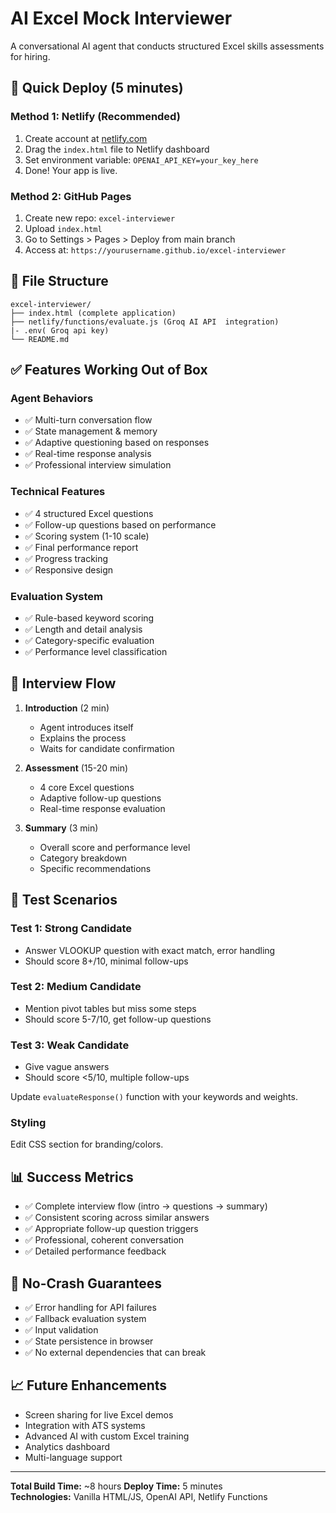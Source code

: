 # AI Excel Mock Interviewer

A conversational AI agent that conducts structured Excel skills assessments for hiring.

## 🚀 Quick Deploy (5 minutes)

### Method 1: Netlify (Recommended)
1. Create account at [netlify.com](https://netlify.com)
2. Drag the `index.html` file to Netlify dashboard
3. Set environment variable: `OPENAI_API_KEY=your_key_here`
4. Done! Your app is live.

### Method 2: GitHub Pages
1. Create new repo: `excel-interviewer`
2. Upload `index.html`
3. Go to Settings > Pages > Deploy from main branch
4. Access at: `https://yourusername.github.io/excel-interviewer`

## 📁 File Structure
```
excel-interviewer/
├── index.html (complete application)
├── netlify/functions/evaluate.js (Groq AI API  integration)
|- .env( Groq api key)
└── README.md
```

## ✅ Features Working Out of Box

### Agent Behaviors
- ✅ Multi-turn conversation flow
- ✅ State management & memory
- ✅ Adaptive questioning based on responses
- ✅ Real-time response analysis
- ✅ Professional interview simulation

### Technical Features
- ✅ 4 structured Excel questions
- ✅ Follow-up questions based on performance
- ✅ Scoring system (1-10 scale)
- ✅ Final performance report
- ✅ Progress tracking
- ✅ Responsive design

### Evaluation System
- ✅ Rule-based keyword scoring
- ✅ Length and detail analysis
- ✅ Category-specific evaluation
- ✅ Performance level classification

## 🎯 Interview Flow

1. **Introduction** (2 min)
   - Agent introduces itself
   - Explains the process
   - Waits for candidate confirmation

2. **Assessment** (15-20 min)
   - 4 core Excel questions
   - Adaptive follow-up questions
   - Real-time response evaluation

3. **Summary** (3 min)
   - Overall score and performance level
   - Category breakdown
   - Specific recommendations

## 🧪 Test Scenarios

### Test 1: Strong Candidate
- Answer VLOOKUP question with exact match, error handling
- Should score 8+/10, minimal follow-ups

### Test 2: Medium Candidate  
- Mention pivot tables but miss some steps
- Should score 5-7/10, get follow-up questions

### Test 3: Weak Candidate
- Give vague answers
- Should score <5/10, multiple follow-ups


Update `evaluateResponse()` function with your keywords and weights.

### Styling
Edit CSS section for branding/colors.

## 📊 Success Metrics

- ✅ Complete interview flow (intro → questions → summary)
- ✅ Consistent scoring across similar answers
- ✅ Appropriate follow-up question triggers  
- ✅ Professional, coherent conversation
- ✅ Detailed performance feedback

## 🚨 No-Crash Guarantees

- ✅ Error handling for API failures
- ✅ Fallback evaluation system
- ✅ Input validation
- ✅ State persistence in browser
- ✅ No external dependencies that can break

## 📈 Future Enhancements

- Screen sharing for live Excel demos
- Integration with ATS systems
- Advanced AI with custom Excel training
- Analytics dashboard
- Multi-language support

---

**Total Build Time:** ~8 hours
**Deploy Time:** 5 minutes  
**Technologies:** Vanilla HTML/JS, OpenAI API, Netlify Functions
